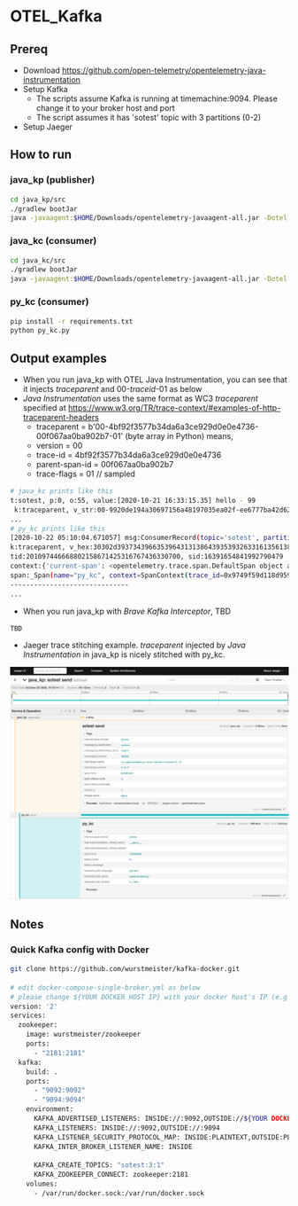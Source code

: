# OTEL_Kafka

## Prereq

* Download https://github.com/open-telemetry/opentelemetry-java-instrumentation
* Setup Kafka
  * The scripts assume Kafka is running at timemachine:9094. Please change it to your broker host and port
  * The script assumes it has 'sotest' topic with 3 partitions (0-2)
* Setup Jaeger

## How to run

### java_kp (publisher)

```sh
cd java_kp/src
./gradlew bootJar
java -javaagent:$HOME/Downloads/opentelemetry-javaagent-all.jar -Dotel.exporter=jaeger -Dotel.exporter.jaeger.endpoint=timemachine:14250 -Dotel.exporter.jaeger.service.name=java_kp -jar build/libs/java_kp-1.0-SNAPSHOT.jar
```

### java_kc (consumer)

```sh
cd java_kc/src
./gradlew bootJar
java -javaagent:$HOME/Downloads/opentelemetry-javaagent-all.jar -Dotel.exporter=jaeger -Dotel.exporter.jaeger.endpoint=timemachine:14250 -Dotel.exporter.jaeger.service.name=java_kc -jar build/libs/java_kc-1.0-SNAPSHOT.jar
```

### py_kc (consumer)

```sh
pip install -r requirements.txt
python py_kc.py
```

## Output examples

* When you run java_kp with OTEL Java Instrumentation, you can see that it injects *traceparent* and 00-_traceid_-01 as below
* *Java Instrumentation* uses the same format as WC3 *traceparent* specified at <https://www.w3.org/TR/trace-context/#examples-of-http-traceparent-headers>
  * traceparent = b'00-4bf92f3577b34da6a3ce929d0e0e4736-00f067aa0ba902b7-01' (byte array in Python) means,
  * version = 00
  * trace-id = 4bf92f3577b34da6a3ce929d0e0e4736
  * parent-span-id = 00f067aa0ba902b7
  * trace-flags = 01  // sampled

```sh
# java_kc prints like this
t:sotest, p:0, o:55, value:[2020-10-21 16:33:15.35] hello - 99
 k:traceparent, v_str:00-9920de194a30697156a48197035ea02f-ee6777ba42d62dda-01, v_hex:0x30302d39393230646531393461333036393731353661343831393730333565613032662d656536373737626134326436326464612d3031
...
# py_kc prints like this
[2020-10-22 05:10:04.671057] msg:ConsumerRecord(topic='sotest', partition=0, offset=966, timestamp=1603343404671, timestamp_type=0, key=None, value=b'[2020-10-22 14:10:04.67] hello - 73', headers=[('traceparent', b'00-9749f59d118d9592c1a5a8311feb56cc-e37adb3b69cac1cf-01')], checksum=None, serialized_key_size=-1, serialized_value_size=35, serialized_header_size=66)
k:traceparent, v_hex:30302d39373439663539643131386439353932633161356138333131666562353663632d653337616462336236396361633163662d3031
tid:201097446668802158671425316767436330700, sid:16391654841992790479
context:{'current-span': <opentelemetry.trace.span.DefaultSpan object at 0x7f1e0d478a00>}
span:_Span(name="py_kc", context=SpanContext(trace_id=0x9749f59d118d9592c1a5a8311feb56cc, span_id=0x48ba11348793ee35, trace_state=0, is_remote=False))
------------------------------
...
```

* When you run java_kp with *Brave Kafka Interceptor*, TBD

```sh
TBD
```

* Jaeger trace stitching example. *traceparent* injected by *Java Instrumentation* in java_kp is nicely stitched with py_kc.

![Jaeger](./documents/jaeger1.png)

## Notes

### Quick Kafka config with Docker

```sh
git clone https://github.com/wurstmeister/kafka-docker.git

# edit docker-compose-single-broker.yml as below
# please change ${YOUR DOCKER HOST IP} with your docker host's IP (e.g 192.168.1.2)
version: '2'
services:
  zookeeper:
    image: wurstmeister/zookeeper
    ports:
      - "2181:2181"
  kafka:
    build: .
    ports:
      - "9092:9092"
      - "9094:9094"
    environment:
      KAFKA_ADVERTISED_LISTENERS: INSIDE://:9092,OUTSIDE://${YOUR DOCKER HOST IP}:9094
      KAFKA_LISTENERS: INSIDE://:9092,OUTSIDE://:9094
      KAFKA_LISTENER_SECURITY_PROTOCOL_MAP: INSIDE:PLAINTEXT,OUTSIDE:PLAINTEXT
      KAFKA_INTER_BROKER_LISTENER_NAME: INSIDE

      KAFKA_CREATE_TOPICS: "sotest:3:1"
      KAFKA_ZOOKEEPER_CONNECT: zookeeper:2181
    volumes:
      - /var/run/docker.sock:/var/run/docker.sock


```
